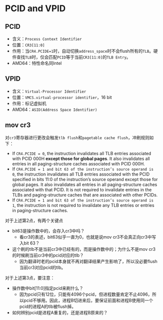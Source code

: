 # PCID and VPID

## PCID

- 含义：`Process Context Identifier`
- 位置：`CR3[11:0]`
- 作用：当`CR4.PCIDE=1`时，自动切换`address_space`时不会flush所有的`TLB`。硬件查找`TLB`时，仅会匹配`PCID`等于当前`CR3[11:0]`的`TLB Entry`。
- AMD64：特性命名同Intel

## VPID

- 含义：`Virtual-Processor Identifier`
- 位置：`VMCS.virtual-processor identifier`，16 bit
- 作用：标记虚拟机
- AMD64：`ASID(Address Space Identifier)`

## mov cr3

对`cr3`寄存器进行更改会触发`tlb flush`和`pagetable cache flush`，冲刷规则如下：

- If `CR4.PCIDE = 0`, the instruction invalidates all TLB entries associated with PCID 000H **except those for global pages**. It also invalidates all entries in all paging-structure caches associated with PCID 000H.
- If `CR4.PCIDE = 1 and bit 63 of the instruction’s source operand is 0`, the instruction invalidates all TLB entries associated with the PCID specified in bits 11:0 of the instruction’s source operand except those for global pages. It also invalidates all entries in all paging-structure caches associated with that PCID. It is not required to invalidate entries in the TLBs and paging-structure caches that are associated with other PCIDs.
- If `CR4.PCIDE = 1 and bit 63 of the instruction’s source operand is 1`, the instruction is not required to invalidate any TLB entries or entries in paging-structure caches.

对于上述第2点，有两个关键点

- bit63是操作数中的，会存入cr3中吗？
  - 看cr3的表述，bit63似乎一直为0，也就是说mov cr3不会真正向cr3中写入bit 63？
- 这个刷的tlb不是当前cr3中已经有的，而是操作数中的；为什么不是mov cr3的时候刷当前cr3中的pcid对应的tlb？
  - 因为翻译时老的pcid本身就不再对翻译结果产生影响了，所以没必要flush当前cr3对应pcid的tlb。

对于上述第3点，要注意：

- 操作数中bit[11:0]指定pcid来刷什么？
  - 因为pcid只有12位，只能有4096个pcid，但进程数量肯定不止4096，所以pcid不够用。因此，进程B切进来后，要保证前面和进程B使用同一个pcid的进程A的tlb被flush掉。 
- 如何辨别pcid是进程A重复的，还是进程B原来的？
